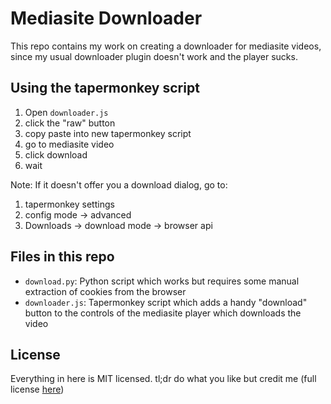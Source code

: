 Mediasite Downloader 
=====================

This repo contains my work on creating a downloader for mediasite videos, since my usual downloader plugin doesn't 
work and the player sucks.

Using the tapermonkey script
------------------------------

1. Open `downloader.js` 
2. click the "raw" button 
3. copy paste into new tapermonkey script 
4. go to mediasite video 
5. click download 
6. wait

Note: If it doesn't offer you a download dialog, go to:

1. tapermonkey settings 
2. config mode -> advanced 
3. Downloads -> download mode -> browser api


Files in this repo 
-------------------

- `download.py`: Python script which works but requires some manual extraction of cookies from the browser 
- `downloader.js`: Tapermonkey script which adds a handy "download" button to the controls of the mediasite player which downloads the video



License 
---------

Everything in here is MIT licensed. tl;dr do what you like but credit me (full license [here](LICENSE))
